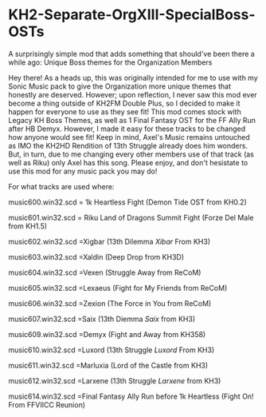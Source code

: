 # KH2-Separate-OrgXIII-SpecialBoss-OSTs
A surprisingly simple mod that adds something that should've been there a while ago: Unique Boss themes for the Organization Members

Hey there! As a heads up, this was originally intended for me to use with my Sonic Music pack to give the Organization more unique themes that honestly are deserved. 
However; upon reflection, I never saw this mod ever become a thing outside of KH2FM Double Plus, so I decided to make it happen for everyone to use as they see fit! 
This mod comes stock with Legacy KH Boss Themes, as well as 1 Final Fantasy OST for the FF Ally Run after HB Demyx. However, I made it easy for these tracks to be changed how anyone would see fit!
Keep in mind, Axel's Music remains untouched as IMO the KH2HD Rendition of 13th Struggle already does him wonders. But, in turn, due to me changing every other members use of that track (as well as Riku) only Axel has this song.
Please enjoy, and don't hesistate to use this mod for any music pack you may do!

For what tracks are used where:

music600.win32.scd = 1k Heartless Fight (Demon Tide OST from KH0.2)

music601.win32.scd = Riku Land of Dragons Summit Fight (Forze Del Male from KH1.5)

music602.win32.scd =Xigbar (13th Dilemma *Xibar* From KH3)

music603.win32.scd =Xaldin (Deep Drop from KH3D)

music604.win32.scd =Vexen (Struggle Away from ReCoM)

music605.win32.scd =Lexaeus (Fight for My Friends from ReCoM)

music606.win32.scd =Zexion (The Force in You from ReCoM)

music607.win32.scd =Saix (13th Diemma *Saix* from KH3)

music609.win32.scd =Demyx (Fight and Away from KH358)

music610.win32.scd =Luxord (13th Struggle *Luxord* From KH3)

music611.win32.scd =Marluxia (Lord of the Castle from KH3)

music612.win32.scd =Larxene (13th Struggle *Larxene* from KH3)

music614.win32.scd =Final Fantasy Ally Run before 1k Heartless (Fight On! From FFVIICC Reunion)
